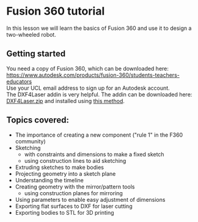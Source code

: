 # Fusion 360 tutorial
In this lesson we will learn the basics of Fusion 360 and use it to design a two-wheeled robot.

## Getting started

You need a copy of Fusion 360, which can be downloaded here: https://www.autodesk.com/products/fusion-360/students-teachers-educators  
Use your UCL email address to sign up for an Autodesk account.  
The DXF4Laser addin is very helpful. The addin can be downloaded here: [DXF4Laser.zip](DXF4Laser.zip) and installed using [this method](https://tapnair.github.io/installation.html).


## Topics covered:

* The importance of creating a new component ("rule 1" in the F360 community)
* Sketching
    * with constraints and dimensions to make a fixed sketch
    * using construction lines to aid sketching
* Extruding sketches to make bodies
* Projecting geometry into a sketch plane
* Understanding the timeline
* Creating geometry with the mirror/pattern tools
    * using construction planes for mirroring
* Using parameters to enable easy adjustment of dimensions
* Exporting flat surfaces to DXF for laser cutting
* Exporting bodies to STL for 3D printing